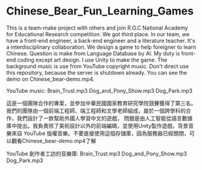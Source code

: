 # Chinese_Bear_Fun_Learning_Games
 This is a team-make project with others and join R.O.C National Academy for Educational Research competition. We got third place. In our team, we have a front-end engineer, a back-end engineer and a literature teacher. It's a interdisciplinary collaboration. We design a game to help foreigner to learn Chinese. Question is make from Language Database by AI. My duty is front-end coding except art design. I use Unity to make the game. The background music is use from YouTube copyright music. Don't direct use this repository, because the server is shutdown already. You can see the demo on Chinese_bear-demo.mp4.
 
 YouTube music:
 Brain_Trust.mp3
 Dog_and_Pony_Show.mp3
 Dog_Park.mp3

這是一個團隊合作的專案，並參加中華民國國家教育研究學院競賽獲得了第三名。我們的團隊由一個前端工程師、端工程師和文學老師組成，屬於一個跨學科的合作，我們設計了一款幫助外國人學習中文的遊戲， 問題是由人工智能從語言數據庫中提出。我負責除了美術設計以外的前端編碼，並使用Unity製作遊戲，背景音樂來自 YouTube 版權音樂。不要直接使用這個存儲庫，因為服務器已經關閉，可以觀看Chinese_bear-demo.mp4了解

YouTube 創作者工訪的音樂庫:
 Brain_Trust.mp3
 Dog_and_Pony_Show.mp3
 Dog_Park.mp3
